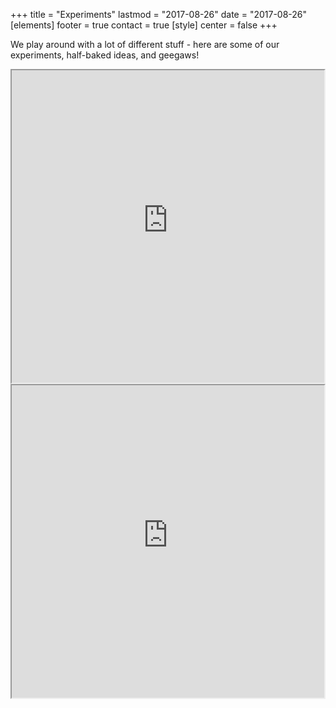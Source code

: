 +++
title = "Experiments"
lastmod = "2017-08-26"
date = "2017-08-26"
[elements]
  footer = true
  contact = true
[style]
  center = false
+++

We play around with a lot of different stuff - here are some of our experiments, half-baked ideas, and geegaws!

<iframe src='https://webchat.botframework.com/embed/stefbot?s=1UJE9jW_H5s.cwA.6g0.Ze9oAbNg3s2WWPisAUPDhXLwN0d40M4gdxu2XivxMuY' height="500" width="500"></iframe>

<iframe src='https://webchat.botframework.com/embed/sqlrelaybrizzle?s=m7AepG7Xtlk.cwA.ZFk.VrJ1ArqG7O1tyvWLScsSNeh8N1Dsvtmkx76wqkjTgI0' height="500" width="500"></iframe>
